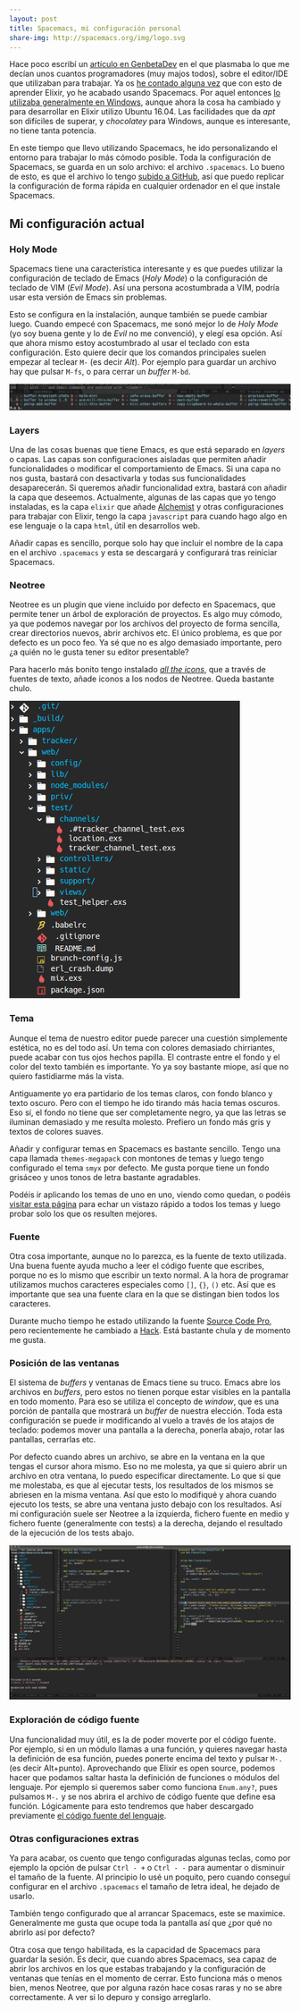 ```yaml
---
layout: post
title: Spacemacs, mi configuración personal
share-img: http://spacemacs.org/img/logo.svg
---
```



Hace poco escribí un [artículo en GenbetaDev](https://www.genbetadev.com/herramientas/las-herramientas-del-programador-y-tu-cual-usas) en el que plasmaba lo que me decían unos cuantos programadores (muy majos todos), sobre el editor/IDE que utilizaban para trabajar. Ya os [he contado alguna vez](http://charlascylon.com/2016-06-20-spacemacs-el-editor-perfecto-Elixir) que con esto de aprender Elixir, yo he acabado usando Spacemacs. Por aquel entonces [lo utilizaba generalmente en Windows](http://charlascylon.com/2016-06-29-instalando-spacemacs-en-windows), aunque ahora la cosa ha cambiado y para desarrollar en Elixir utilizo Ubuntu 16.04. Las facilidades que da *apt* son difíciles de superar, y *chocolatey* para Windows, aunque es interesante, no tiene tanta potencia. 

En este tiempo que llevo utilizando Spacemacs, he ido personalizando el entorno para trabajar lo más cómodo posible. Toda la configuración de Spacemacs, se guarda en un solo archivo: el archivo `.spacemacs`. Lo bueno de esto, es que el archivo lo tengo [subido a GitHub](https://github.com/rubenfa/spacemacs-config), así que puedo replicar la configuración de forma rápida en cualquier ordenador en el que instale Spacemacs.


## Mi configuración actual

### Holy Mode

Spacemacs tiene una característica interesante y es que puedes utilizar la configuración de teclado de Emacs (*Holy Mode*) o la configuración de teclado de VIM (*Evil Mode*). Así una persona acostumbrada a VIM, podría usar esta versión de Emacs sin problemas. 

Esto se configura en la instalación, aunque también se puede cambiar luego. Cuando empecé con Spacemacs, me sonó mejor lo de *Holy Mode* (yo soy buena gente y lo de *Evil* no me convenció), y elegí esa opción. Así que ahora mismo estoy acostumbrado al usar el teclado con esta configuración. Esto quiere decir que los comandos principales suelen empezar al teclear `M-` (es decir *Alt*). Por ejemplo para guardar un archivo hay que pulsar `M-fs`, o para cerrar un *buffer* `M-bd`.

![Neotree con all-the-icons](/img/posts/2017/minibufer.png)

### Layers

Una de las cosas buenas que tiene Emacs, es que está separado en *layers* o capas. Las capas son configuraciones aisladas que permiten añadir funcionalidades o modificar el comportamiento de Emacs. Si una capa no nos gusta, bastará con desactivarla y todas sus funcionalidades desaparecerán. Si queremos añadir funcionalidad extra, bastará con añadir la capa que deseemos. Actualmente, algunas de las capas que yo tengo instaladas, es la capa `elixir` que añade [Alchemist](https://github.com/tonini/alchemist.el) y otras configuraciones para trabajar con Elixir, tengo la capa `javascript` para cuando hago algo en ese lenguaje o la capa `html`, útil en desarrollos web. 

Añadir capas es sencillo, porque solo hay que incluir el nombre de la capa en el archivo `.spacemacs` y esta se descargará y configurará tras reiniciar Spacemacs.

### Neotree

Neotree es un plugin que viene incluido por defecto en Spacemacs, que permite tener un árbol de exploración de proyectos. Es algo muy cómodo, ya que podemos navegar por los archivos del proyecto de forma sencilla, crear directorios nuevos, abrir archivos etc. El único problema, es que por defecto es un poco feo. Ya sé que no es algo demasiado importante, pero ¿a quién no le gusta tener su editor presentable? 

Para hacerlo más bonito tengo instalado [*all the icons*](https://github.com/domtronn/all-the-icons.el#resource-fonts), que a través de fuentes de texto, añade iconos a los nodos de Neotree. Queda bastante chulo.

![Neotree con all-the-icons](/img/posts/2017/all_the_icons.png)

### Tema

Aunque el tema de nuestro editor puede parecer una cuestión simplemente estética, no es del todo así. Un tema con colores demasiado chirriantes, puede acabar con tus ojos hechos papilla. El contraste entre el fondo y el color del texto también es importante. Yo ya soy bastante miope, así que no quiero fastidiarme más la vista. 

Antiguamente yo era partidario de los temas claros, con fondo blanco y texto oscuro. Pero con el tiempo he ido tirando más hacia temas oscuros. Eso sí, el fondo no tiene que ser completamente negro, ya que las letras se iluminan demasiado y me resulta molesto. Prefiero un fondo más gris y textos de colores suaves. 

Añadir y configurar temas en Spacemacs es bastante sencillo. Tengo una capa llamada `themes-megapack` con montones de temas y luego tengo configurado el tema `smyx` por defecto. Me gusta porque tiene un fondo grisáceo y unos tonos de letra bastante agradables.

Podéis ir aplicando los temas de uno en uno, viendo como quedan, o podéis [visitar esta página](http://themegallery.robdor.com/) para echar un vistazo rápido a todos los temas y luego probar solo los que os resulten mejores.

### Fuente

Otra cosa importante, aunque no lo parezca, es la fuente de texto utilizada. Una buena fuente ayuda mucho a leer el código fuente que escribes, porque no es lo mismo que escribir un texto normal. A la hora de programar utilizamos muchos caracteres especiales como `[]`, `{}`, `()` etc. Así que es importante que sea una fuente clara en la que se distingan bien todos los caracteres.

Durante mucho tiempo he estado utilizando la fuente [Source Code Pro](https://github.com/adobe-fonts/source-code-pro), pero recientemente he cambiado a [Hack](http://sourcefoundry.org/hack/). Está bastante chula y de momento me gusta.

### Posición de las ventanas

El sistema de *buffers* y ventanas de Emacs tiene su truco. Emacs abre los archivos en *buffers*, pero estos no tienen porque estar visibles en la pantalla en todo momento. Para eso se utiliza el concepto de *window*, que es una porción de pantalla que mostrará un *buffer* de nuestra elección. Toda esta configuración se puede ir modificando al vuelo a través de los atajos de teclado: podemos mover una pantalla a la derecha, ponerla abajo, rotar las pantallas, cerrarlas etc. 

Por defecto cuando abres un archivo, se abre en la ventana en la que tengas el cursor ahora mismo. Eso no me molesta, ya que si quiero abrir un archivo en otra ventana, lo puedo especificar directamente. Lo que si que me molestaba, es que al ejecutar tests, los resultados de los mismos se abriesen en la misma ventana. Así que esto lo modifiqué y ahora cuando ejecuto los tests, se abre una ventana justo debajo con los resultados. Así mi configuración suele ser Neotree a la izquierda, fichero fuente en medio y fichero fuente (generalmente con tests) a la derecha, dejando el resultado de la ejecución de los tests abajo.

![Mi layout habitual](/img/posts/2017/emacs_layout.png)

### Exploración de código fuente

Una funcionalidad muy útil, es la de poder moverte por el código fuente. Por ejemplo, si en un módulo llamas a una función, y quieres navegar hasta la definición de esa función, puedes ponerte encima del texto y pulsar `M-.` (es decir Alt+punto). Aprovechando que Elixir es open source, podemos hacer que podamos saltar hasta la definición de funciones o módulos del lenguaje. Por ejemplo si queremos saber como funciona `Enum.any?`, pues pulsamos `M-.` y se nos abrira el archivo de código fuente que define esa función. Lógicamente para esto tendremos que haber descargado previamente [el código fuente del lenguaje](https://github.com/elixir-lang/elixir).


### Otras configuraciones extras

Ya para acabar, os cuento que tengo configuradas algunas teclas, como por ejemplo la opción de pulsar `Ctrl - +` o `Ctrl - -` para aumentar o disminuir el tamaño de la fuente. Al principio lo usé un poquito, pero cuando conseguí configurar en el archivo `.spacemacs` el tamaño de letra ideal, he dejado de usarlo.

También tengo configurado que al arrancar Spacemacs, este se maximice. Generalmente me gusta que ocupe toda la pantalla así que ¿por qué no abrirlo así por defecto?

Otra cosa que tengo habilitada, es la capacidad de Spacemacs para guardar la sesión. Es decir, que cuando abres Spacemacs, sea capaz de abrir los archivos en los que estabas trabajando y la configuración de ventanas que tenías en el momento de cerrar. Esto funciona más o menos bien, menos Neotree, que por alguna razón hace cosas raras y no se abre correctamente. A ver si lo depuro y consigo arreglarlo.